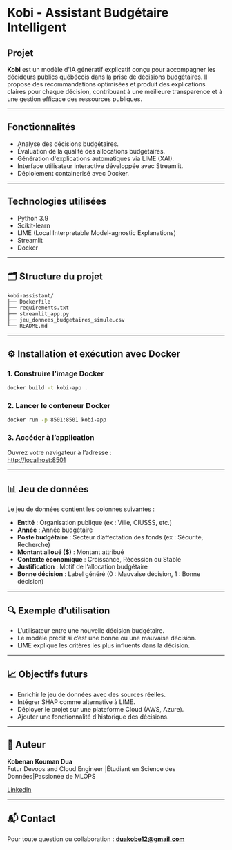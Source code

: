 
# Kobi - Assistant Budgétaire Intelligent

##  Projet
**Kobi** est un modèle d'IA génératif explicatif conçu pour accompagner les décideurs publics québécois dans la prise de décisions budgétaires. Il propose des recommandations optimisées et produit des explications claires pour chaque décision, contribuant à une meilleure transparence et à une gestion efficace des ressources publiques.

---

##  Fonctionnalités
- Analyse des décisions budgétaires.
- Évaluation de la qualité des allocations budgétaires.
- Génération d'explications automatiques via LIME (XAI).
- Interface utilisateur interactive développée avec Streamlit.
- Déploiement containerisé avec Docker.

---

## Technologies utilisées
- Python 3.9
- Scikit-learn
- LIME (Local Interpretable Model-agnostic Explanations)
- Streamlit
- Docker

---

## 🗂️ Structure du projet
```
kobi-assistant/
├── Dockerfile
├── requirements.txt
├── streamlit_app.py
├── jeu_donnees_budgetaires_simule.csv
└── README.md
```

---

## ⚙️ Installation et exécution avec Docker


### 1. Construire l’image Docker
```bash
docker build -t kobi-app .
```

### 2. Lancer le conteneur Docker
```bash
docker run -p 8501:8501 kobi-app
```

### 3. Accéder à l’application
Ouvrez votre navigateur à l’adresse :  
[http://localhost:8501](http://localhost:8501)

---

## 📊 Jeu de données
Le jeu de données contient les colonnes suivantes :
- **Entité** : Organisation publique (ex : Ville, CIUSSS, etc.)
- **Année** : Année budgétaire
- **Poste budgétaire** : Secteur d’affectation des fonds (ex : Sécurité, Recherche)
- **Montant alloué ($)** : Montant attribué
- **Contexte économique** : Croissance, Récession ou Stable
- **Justification** : Motif de l’allocation budgétaire
- **Bonne décision** : Label généré (0 : Mauvaise décision, 1 : Bonne décision)

---

## 🔍 Exemple d’utilisation
- L’utilisateur entre une nouvelle décision budgétaire.
- Le modèle prédit si c’est une bonne ou une mauvaise décision.
- LIME explique les critères les plus influents dans la décision.

---

## 📈 Objectifs futurs
- Enrichir le jeu de données avec des sources réelles.
- Intégrer SHAP comme alternative à LIME.
- Déployer le projet sur une plateforme Cloud (AWS, Azure).
- Ajouter une fonctionnalité d’historique des décisions.

---

## 👤 Auteur
**Kobenan Kouman Dua**  
 Futur Devops and Cloud Engineer |Étudiant en Science des Données|Passionée de MLOPS

[LinkedIn](www.linkedin.com/in/kobenan-kouman-dua-2904531b7) 

---

## 📬 Contact
Pour toute question ou collaboration : **duakobe12@gmail.com**
